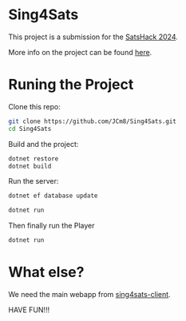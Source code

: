 # Sing4Sats

This project is a submission for the [SatsHack 2024](https://eventornado.com/event/satshack#home).

More info on the project can be found [here](https://eventornado.com/submission/sing4sats#idea).

# Runing the Project

Clone this repo:

```sh
git clone https://github.com/JCm8/Sing4Sats.git
cd Sing4Sats
```

Build and the project:

```sh
dotnet restore
dotnet build
```

Run the server:

```sh
dotnet ef database update

dotnet run
```

Then finally run the Player

```sh
dotnet run
```

# What else?

We need the main webapp from [sing4sats-client](https://github.com/JCm8/sing4sats-client).

HAVE FUN!!!